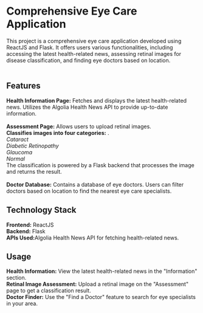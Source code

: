 <h1>Comprehensive Eye Care Application</h1>
This project is a comprehensive eye care application developed using ReactJS and Flask. It offers users various functionalities, including accessing the latest health-related news, assessing retinal images for disease classification, and finding eye doctors based on location.
<br/>
<br/>
<h2>Features</h2>
<b>Health Information Page:</b>
Fetches and displays the latest health-related news.
Utilizes the Algolia Health News API to provide up-to-date information.
<br/>
<br/>
<b>Assessment Page:</b>
Allows users to upload retinal images.<br/>
<b>Classifies images into four categories:</b>
.<br/><i>Cataract</i><br/>
<i>Diabetic Retinopathy</i><br/>
<i>Glaucoma</i><br/>
<i>Normal</i><br/>
The classification is powered by a Flask backend that processes the image and returns the result.
<br/>
<br/>
<b>Doctor Database:</b>
Contains a database of eye doctors.
Users can filter doctors based on location to find the nearest eye care specialists.

<h2>Technology Stack</h2>
<b>Frontend:</b> ReactJS<br/>
<b>Backend:</b> Flask<br/>
<b>APIs Used:</b>Algolia Health News API for fetching health-related news.<br/>

<h2>Usage</h2>
<b>Health Information:</b> View the latest health-related news in the "Information" section.<br/>
<b>Retinal Image Assessment:</b> Upload a retinal image on the "Assessment" page to get a classification result.<br/>
<b>Doctor Finder:</b> Use the "Find a Doctor" feature to search for eye specialists in your area.<br/>
